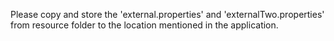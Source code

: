 Please copy and store the 'external.properties' and 'externalTwo.properties' from resource folder to the location mentioned in the application.